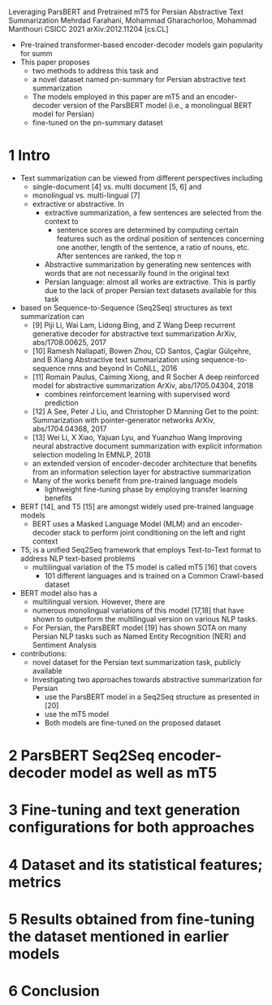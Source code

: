 Leveraging ParsBERT and Pretrained mT5 for Persian Abstractive Text Summarization
Mehrdad Farahani, Mohammad Gharachorloo, Mohammad Manthouri
CSICC 2021 arXiv:2012.11204 [cs.CL]

* Pre-trained transformer-based encoder-decoder models gain popularity for summ
* This paper proposes
  * two methods to address this task and
  * a novel dataset named pn-summary for Persian abstractive text summarization
  * The models employed in this paper are mT5 and an encoder-decoder version of
    the ParsBERT model (i.e., a monolingual BERT model for Persian)
  * fine-tuned on the pn-summary dataset

# 1 Intro

* Text summarization can be viewed from different perspectives including
  * single-document [4] vs. multi document [5, 6] and
  * monolingual vs.  multi-lingual [7]
  * extractive or abstractive. In
    * extractive summarization, a few sentences are selected from the context to
      * sentence scores are determined by computing certain features such as the
        ordinal position of sentences concerning one another, length of the
        sentence, a ratio of nouns, etc. After sentences are ranked, the top n
    * Abstractive summarization by generating new sentences with words that are
      not necessarily found in the original text
    * Persian language: almost all works are extractive. This is partly due to
      the lack of proper Persian text datasets available for this task
* based on Sequence-to-Sequence (Seq2Seq) structures as text summarization can
  * [9] Piji Li, Wai Lam, Lidong Bing, and Z Wang
    Deep recurrent generative decoder for abstractive text summarization
    ArXiv, abs/1708.00625, 2017
  * [10] Ramesh Nallapati, Bowen Zhou, CD Santos, Çaglar Gülçehre, and B Xiang
    Abstractive text summarization using sequence-to-sequence rnns and beyond
    In CoNLL, 2016
  * [11] Romain Paulus, Caiming Xiong, and R Socher
    A deep reinforced model for abstractive summarization
    ArXiv, abs/1705.04304, 2018
    * combines reinforcement learning with supervised word prediction
  * [12] A See, Peter J Liu, and Christopher D Manning
    Get to the point: Summarization with pointer-generator networks
    ArXiv, abs/1704.04368, 2017
   * [13] Wei Li, X Xiao, Yajuan Lyu, and Yuanzhuo Wang
    Improving neural abstractive document summarization
      with explicit information selection modeling
    In EMNLP, 2018
    * an extended version of encoder-decoder architecture that benefits from an
      information selection layer for abstractive summarization
  * Many of the works benefit from pre-trained language models
    * lightweight fine-tuning phase by employing transfer learning benefits
* BERT [14], and T5 [15] are amongst widely used pre-trained language models
  * BERT uses a Masked Language Model (MLM) and an encoder-decoder stack to
    perform joint conditioning on the left and right context
* T5, is a unified Seq2Seq framework that employs Text-to-Text format to
  address NLP text-based problems
  * multilingual variation of the T5 model is called mT5 [16] that covers
    * 101 different languages and is trained on a Common Crawl-based dataset
* BERT model also has a 
  * multilingual version. However, there are 
  * numerous monolingual variations of this model [17,18] that have shown to
    outperform the multilingual version on various NLP tasks. 
  * For Persian, the ParsBERT model [19] has shown SOTA on many Persian NLP
    tasks such as Named Entity Recognition (NER) and Sentiment Analysis
* contributions:
  * novel dataset for the Persian text summarization task, publicly available
  * Investigating two approaches towards abstractive summarization for Persian
    * use the ParsBERT model in a Seq2Seq structure as presented in [20]
    * use the mT5 model
    * Both models are fine-tuned on the proposed dataset

# 2 ParsBERT Seq2Seq encoder-decoder model as well as mT5

# 3 Fine-tuning and text generation configurations for both approaches

# 4 Dataset and its statistical features; metrics

# 5 Results obtained from fine-tuning the dataset mentioned in earlier models

# 6 Conclusion
